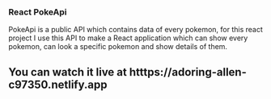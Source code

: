 ### React PokeApi
PokeApi is a public API which contains data of every pokemon, for this react project I use this API to make a React application which can show every pokemon, can look a specific pokemon and show details of them.

## You can watch it live at htttps://adoring-allen-c97350.netlify.app
